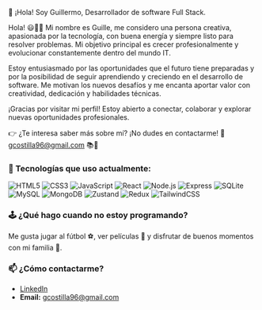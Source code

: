 👋 ¡Hola! Soy Guillermo, Desarrollador de software Full Stack.

Hola! 😃👋🏻 Mi nombre es Guille, me considero una persona creativa, apasionada por la tecnología, con buena energía y siempre listo para resolver problemas. Mi objetivo principal es crecer profesionalmente y evolucionar constantemente dentro del mundo IT.

Estoy entusiasmado por las oportunidades que el futuro tiene preparadas y por la posibilidad de seguir aprendiendo y creciendo en el desarrollo de software. Me motivan los nuevos desafíos y me encanta aportar valor con creatividad, dedicación y habilidades técnicas.

¡Gracias por visitar mi perfil! Estoy abierto a conectar, colaborar y explorar nuevas oportunidades profesionales.

👉 ¿Te interesa saber más sobre mí? ¡No dudes en contactarme! 📧 gcostilla96@gmail.com 📚📓

### 🚀 Tecnologías que uso actualmente:
![HTML5](https://img.shields.io/badge/-HTML5-E34F26?logo=html5&logoColor=white&style=flat)
![CSS3](https://img.shields.io/badge/-CSS3-1572B6?logo=css3&logoColor=white&style=flat)
![JavaScript](https://img.shields.io/badge/-JavaScript-F7DF1E?logo=javascript&logoColor=black&style=flat)
![React](https://img.shields.io/badge/-React-61DAFB?logo=react&logoColor=black&style=flat)
![Node.js](https://img.shields.io/badge/-Node.js-339933?logo=node.js&logoColor=white&style=flat)
![Express](https://img.shields.io/badge/-Express-000000?logo=express&logoColor=white&style=flat)
![SQLite](https://img.shields.io/badge/-SQLite-003B57?logo=sqlite&logoColor=white&style=flat)
![MySQL](https://img.shields.io/badge/-MySQL-4479A1?logo=mysql&logoColor=white&style=flat)
![MongoDB](https://img.shields.io/badge/-MongoDB-47A248?logo=mongodb&logoColor=white&style=flat)
![Zustand](https://img.shields.io/badge/-Zustand-000000?logo=zustand&logoColor=white&style=flat)
![Redux](https://img.shields.io/badge/-Redux-764ABC?logo=redux&logoColor=white&style=flat)
![TailwindCSS](https://img.shields.io/badge/-Tailwind_CSS-38B2AC?logo=tailwind-css&logoColor=white&style=flat)

### 🕹️ ¿Qué hago cuando no estoy programando?
Me gusta jugar al fútbol ⚽, ver películas 🍿 y disfrutar de buenos momentos con mi familia 🥰.

### 📫 ¿Cómo contactarme?
- [LinkedIn](https://www.linkedin.com/in/guillermo-costilla-6772a725a/)
- **Email:** gcostilla96@gmail.com
